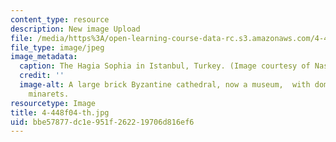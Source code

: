 ```yaml
---
content_type: resource
description: New image Upload
file: /media/https%3A/open-learning-course-data-rc.s3.amazonaws.com/4-448-analysis-of-historic-structures-fall-2004/bbe57877dc1e951f262219706d816ef6_4-448f04-th.jpg
file_type: image/jpeg
image_metadata:
  caption: The Hagia Sophia in Istanbul, Turkey. (Image courtesy of Nasser Rabbat.)
  credit: ''
  image-alt: A large brick Byzantine cathedral, now a museum,  with dome and four
    minarets.
resourcetype: Image
title: 4-448f04-th.jpg
uid: bbe57877-dc1e-951f-2622-19706d816ef6
---
```

